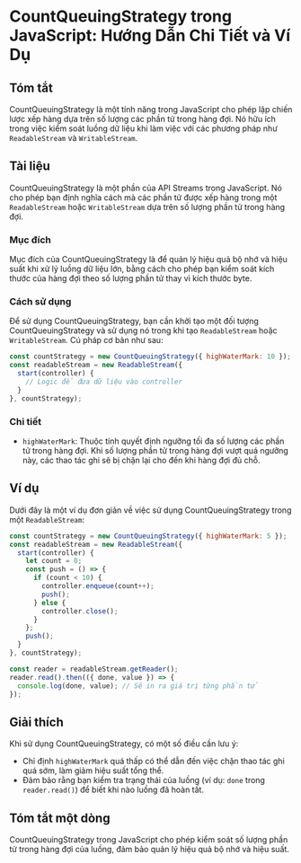 <!--
Meta Description: # CountQueuingStrategy trong JavaScript: Hướng Dẫn Chi Tiết và Ví Dụ ## Tóm tắt CountQueuingStrategy là một tính năng trong JavaScript cho phép lập ch...
Meta Keywords: trong, countqueuingstrategy, hàng, phần, readablestream
-->

# CountQueuingStrategy trong JavaScript: Hướng Dẫn Chi Tiết và Ví Dụ

## Tóm tắt
CountQueuingStrategy là một tính năng trong JavaScript cho phép lập chiến lược xếp hàng dựa trên số lượng các phần tử trong hàng đợi. Nó hữu ích trong việc kiểm soát luồng dữ liệu khi làm việc với các phương pháp như `ReadableStream` và `WritableStream`.

## Tài liệu
CountQueuingStrategy là một phần của API Streams trong JavaScript. Nó cho phép bạn định nghĩa cách mà các phần tử được xếp hàng trong một `ReadableStream` hoặc `WritableStream` dựa trên số lượng phần tử trong hàng đợi.

### Mục đích
Mục đích của CountQueuingStrategy là để quản lý hiệu quả bộ nhớ và hiệu suất khi xử lý luồng dữ liệu lớn, bằng cách cho phép bạn kiểm soát kích thước của hàng đợi theo số lượng phần tử thay vì kích thước byte.

### Cách sử dụng
Để sử dụng CountQueuingStrategy, bạn cần khởi tạo một đối tượng CountQueuingStrategy và sử dụng nó trong khi tạo `ReadableStream` hoặc `WritableStream`. Cú pháp cơ bản như sau:

```javascript
const countStrategy = new CountQueuingStrategy({ highWaterMark: 10 });
const readableStream = new ReadableStream({
  start(controller) {
    // Logic để đưa dữ liệu vào controller
  }
}, countStrategy);
```

### Chi tiết
- `highWaterMark`: Thuộc tính quyết định ngưỡng tối đa số lượng các phần tử trong hàng đợi. Khi số lượng phần tử trong hàng đợi vượt quá ngưỡng này, các thao tác ghi sẽ bị chặn lại cho đến khi hàng đợi đủ chỗ.

## Ví dụ
Dưới đây là một ví dụ đơn giản về việc sử dụng CountQueuingStrategy trong một `ReadableStream`:

```javascript
const countStrategy = new CountQueuingStrategy({ highWaterMark: 5 });
const readableStream = new ReadableStream({
  start(controller) {
    let count = 0;
    const push = () => {
      if (count < 10) {
        controller.enqueue(count++);
        push();
      } else {
        controller.close();
      }
    };
    push();
  }
}, countStrategy);

const reader = readableStream.getReader();
reader.read().then(({ done, value }) => {
  console.log(done, value); // Sẽ in ra giá trị từng phần tử
});
```

## Giải thích
Khi sử dụng CountQueuingStrategy, có một số điều cần lưu ý:
- Chỉ định `highWaterMark` quá thấp có thể dẫn đến việc chặn thao tác ghi quá sớm, làm giảm hiệu suất tổng thể.
- Đảm bảo rằng bạn kiểm tra trạng thái của luồng (ví dụ: `done` trong `reader.read()`) để biết khi nào luồng đã hoàn tất.

## Tóm tắt một dòng
CountQueuingStrategy trong JavaScript cho phép kiểm soát số lượng phần tử trong hàng đợi của luồng, đảm bảo quản lý hiệu quả bộ nhớ và hiệu suất.